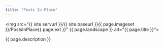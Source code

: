 ```yaml
---
title: "Posts In Place"
---
```

<img src="{{ site.servurl }}/{{ site.baseurl }}{{ page.imageset }}/PostsInPlace{{ page.ext }}" {{ page.landscape }} alt="{{ page.title }}">
<div>
  {{ page.description }}
</div>
